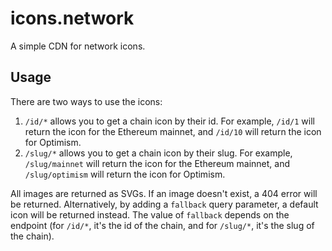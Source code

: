 # icons.network

A simple CDN for network icons.

## Usage

There are two ways to use the icons:

1. `/id/*` allows you to get a chain icon by their id. For example, `/id/1` will return the icon for the Ethereum mainnet, and `/id/10` will return the icon for Optimism.
2. `/slug/*` allows you to get a chain icon by their slug. For example, `/slug/mainnet` will return the icon for the Ethereum mainnet, and `/slug/optimism` will return the icon for Optimism.

All images are returned as SVGs. If an image doesn't exist, a 404 error will be returned. Alternatively, by adding a `fallback` query parameter, a default icon will be returned instead. The value of `fallback` depends on the endpoint (for `/id/*`, it's the id of the chain, and for `/slug/*`, it's the slug of the chain).
